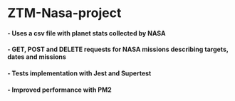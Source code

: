 # ZTM-Nasa-project

####    - Uses a csv file with planet stats collected by NASA
####    - GET, POST and DELETE requests for NASA missions describing targets, dates and missions
####    - Tests implementation with Jest and Supertest
####    - Improved performance with PM2
